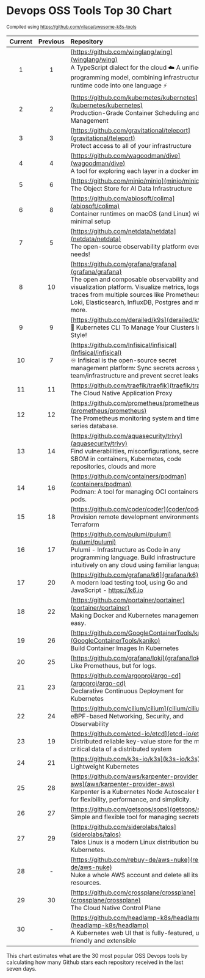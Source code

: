 # Devops OSS Tools Top 30 Chart
<sup>Compiled using https://github.com/vilaca/awesome-k8s-tools</sup>
<div align="center">

|Current|Previous|Repository|Stars|
|:---:|:---:|:---|:---:|
|1|1|[https://github.com/winglang/wing](winglang/wing)<br/>A TypeScript dialect for the cloud ☁️ A unified programming model, combining infrastructure and runtime code into one language ⚡ |4084 <sup>(+434)</sup>|
|2|2|[https://github.com/kubernetes/kubernetes](kubernetes/kubernetes)<br/>Production-Grade Container Scheduling and Management|106351 <sup>(+171)</sup>|
|3|3|[https://github.com/gravitational/teleport](gravitational/teleport)<br/>Protect access to all of your infrastructure|16375 <sup>(+135)</sup>|
|4|4|[https://github.com/wagoodman/dive](wagoodman/dive)<br/>A tool for exploring each layer in a docker image|43343 <sup>(+128)</sup>|
|5|6|[https://github.com/minio/minio](minio/minio)<br/>The Object Store for AI Data Infrastructure|43882 <sup>(+113)</sup>|
|6|8|[https://github.com/abiosoft/colima](abiosoft/colima)<br/>Container runtimes on macOS (and Linux) with minimal setup|16543 <sup>(+111)</sup>|
|7|5|[https://github.com/netdata/netdata](netdata/netdata)<br/>The open-source observability platform everyone needs!|67946 <sup>(+100)</sup>|
|8|10|[https://github.com/grafana/grafana](grafana/grafana)<br/>The open and composable observability and data visualization platform. Visualize metrics, logs, and traces from multiple sources like Prometheus, Loki, Elasticsearch, InfluxDB, Postgres and many more. |60093 <sup>(+97)</sup>|
|9|9|[https://github.com/derailed/k9s](derailed/k9s)<br/>🐶 Kubernetes CLI To Manage Your Clusters In Style!|24639 <sup>(+95)</sup>|
|10|7|[https://github.com/Infisical/infisical](Infisical/infisical)<br/>♾ Infisical is the open-source secret management platform: Sync secrets across your team/infrastructure and prevent secret leaks.|11806 <sup>(+92)</sup>|
|11|11|[https://github.com/traefik/traefik](traefik/traefik)<br/>The Cloud Native Application Proxy|47542 <sup>(+89)</sup>|
|12|12|[https://github.com/prometheus/prometheus](prometheus/prometheus)<br/>The Prometheus monitoring system and time series database.|52498 <sup>(+87)</sup>|
|13|14|[https://github.com/aquasecurity/trivy](aquasecurity/trivy)<br/>Find vulnerabilities, misconfigurations, secrets, SBOM in containers, Kubernetes, code repositories, clouds and more|21133 <sup>(+83)</sup>|
|14|16|[https://github.com/containers/podman](containers/podman)<br/>Podman: A tool for managing OCI containers and pods.|21485 <sup>(+79)</sup>|
|15|18|[https://github.com/coder/coder](coder/coder)<br/>Provision remote development environments via Terraform|6765 <sup>(+75)</sup>|
|16|17|[https://github.com/pulumi/pulumi](pulumi/pulumi)<br/>Pulumi - Infrastructure as Code in any programming language. Build infrastructure intuitively on any cloud using familiar languages 🚀|19532 <sup>(+74)</sup>|
|17|20|[https://github.com/grafana/k6](grafana/k6)<br/>A modern load testing tool, using Go and JavaScript - https://k6.io|23191 <sup>(+65)</sup>|
|18|22|[https://github.com/portainer/portainer](portainer/portainer)<br/>Making Docker and Kubernetes management easy.|28581 <sup>(+57)</sup>|
|19|26|[https://github.com/GoogleContainerTools/kaniko](GoogleContainerTools/kaniko)<br/>Build Container Images In Kubernetes|13788 <sup>(+57)</sup>|
|20|25|[https://github.com/grafana/loki](grafana/loki)<br/>Like Prometheus, but for logs.|21957 <sup>(+56)</sup>|
|21|23|[https://github.com/argoproj/argo-cd](argoproj/argo-cd)<br/>Declarative Continuous Deployment for Kubernetes|15980 <sup>(+56)</sup>|
|22|24|[https://github.com/cilium/cilium](cilium/cilium)<br/>eBPF-based Networking, Security, and Observability|18388 <sup>(+55)</sup>|
|23|19|[https://github.com/etcd-io/etcd](etcd-io/etcd)<br/>Distributed reliable key-value store for the most critical data of a distributed system|46180 <sup>(+54)</sup>|
|24|21|[https://github.com/k3s-io/k3s](k3s-io/k3s)<br/>Lightweight Kubernetes|26282 <sup>(+53)</sup>|
|25|28|[https://github.com/aws/karpenter-provider-aws](aws/karpenter-provider-aws)<br/>Karpenter is a Kubernetes Node Autoscaler built for flexibility, performance, and simplicity.|5787 <sup>(+50)</sup>|
|26|27|[https://github.com/getsops/sops](getsops/sops)<br/>Simple and flexible tool for managing secrets|14975 <sup>(+48)</sup>|
|27|29|[https://github.com/siderolabs/talos](siderolabs/talos)<br/>Talos Linux is a modern Linux distribution built for Kubernetes.|5231 <sup>(+44)</sup>|
|28|-|[https://github.com/rebuy-de/aws-nuke](rebuy-de/aws-nuke)<br/>Nuke a whole AWS account and delete all its resources.|5279 <sup>(+44)</sup>|
|29|30|[https://github.com/crossplane/crossplane](crossplane/crossplane)<br/>The Cloud Native Control Plane|8653 <sup>(+43)</sup>|
|30|-|[https://github.com/headlamp-k8s/headlamp](headlamp-k8s/headlamp)<br/>A Kubernetes web UI that is fully-featured, user-friendly and extensible|1580 <sup>(+42)</sup>|


</div>

This chart estimates what are the 30 most popular OSS Devops tools by calculating how many Github stars each repository received in the last seven days.
